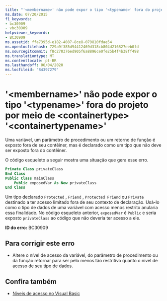 ```yaml
---
title: "'<membername>' não pode expor o tipo '<typename>' fora do projeto por meio de <containertype> '<containertypename>'"
ms.date: 07/20/2015
f1_keywords:
- bc30909
- vbc30909
helpviewer_keywords:
- BC30909
ms.assetid: ffa7395d-e182-4087-8ce8-079810fdae54
ms.openlocfilehash: 729a9f385d94412469d318cb804d216827eeb0fd
ms.sourcegitcommit: f8c270376ed905f6a8896ce0fe25b4f4b38ff498
ms.translationtype: MT
ms.contentlocale: pt-BR
ms.lasthandoff: 06/04/2020
ms.locfileid: "84397279"
---
```

# <a name="membername-cannot-expose-type-typename-outside-the-project-through-containertype-containertypename"></a>'\<membername>' não pode expor o tipo '\<typename>' fora do projeto por meio de \<containertype> '\<containertypename>'
Uma variável, um parâmetro de procedimento ou um retorno de função é exposto fora de seu contêiner, mas é declarado como um tipo que não deve ser exposto fora do contêiner.  
  
 O código esqueleto a seguir mostra uma situação que gera esse erro.  
  
```vb  
Private Class privateClass  
End Class  
Public Class mainClass  
    Public exposedVar As New privateClass  
End Class  
```  
  
 Um tipo declarado `Protected` , `Friend` , `Protected Friend` ou `Private` destinado a ter acesso limitado fora de seu contexto de declaração. Usá-lo como o tipo de dados de uma variável com acesso menos restrito anularia essa finalidade. No código esqueleto anterior, `exposedVar` é `Public` e seria exposto `privateClass` ao código que não deveria ter acesso a ele.  
  
 **ID do erro:** BC30909  
  
## <a name="to-correct-this-error"></a>Para corrigir este erro  
  
- Altere o nível de acesso da variável, do parâmetro de procedimento ou da função retornar para ser pelo menos tão restritivo quanto o nível de acesso de seu tipo de dados.  
  
## <a name="see-also"></a>Confira também

- [Níveis de acesso no Visual Basic](../../programming-guide/language-features/declared-elements/access-levels.md)
